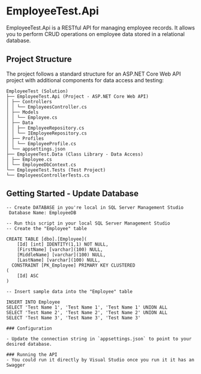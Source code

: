 
# EmployeeTest.Api

EmployeeTest.Api is a RESTful API for managing employee records. It allows you to perform CRUD operations on employee data stored in a relational database.

## Project Structure

The project follows a standard structure for an ASP.NET Core Web API project with additional components for data access and testing:
```
EmployeeTest (Solution)
├── EmployeeTest.Api (Project - ASP.NET Core Web API)
│ ├── Controllers
│ │ └── EmployeesController.cs
│ ├── Models
│ │ └── Employee.cs
│ ├── Data
│ │ ├── EmployeeRepository.cs
│ │ └── IEmployeeRepository.cs
│ ├── Profiles
│ │ └── EmployeeProfile.cs
│ └── appsettings.json
├── EmployeeTest.Data (Class Library - Data Access)
│ ├── Employee.cs
│ └── EmployeeDbContext.cs
└── EmployeeTest.Tests (Test Project)
└── EmployeesControllerTests.cs
```

## Getting Started - Update Database
```
-- Create DATABASE in you're local in SQL Server Management Studio
 Database Name: EmployeeDB

-- Run this script in your local SQL Server Management Studio
-- Create the "Employee" table

CREATE TABLE [dbo].[Employee](
	[Id] [int] IDENTITY(1,1) NOT NULL,
	[FirstName] [varchar](100) NULL,
	[MiddleName] [varchar](100) NULL,
	[LastName] [varchar](100) NULL,
  CONSTRAINT [PK_Employee] PRIMARY KEY CLUSTERED 
(
	[Id] ASC
)

-- Insert sample data into the "Employee" table

INSERT INTO Employee
SELECT 'Test Name 1', 'Test Name 1', 'Test Name 1' UNION ALL
SELECT 'Test Name 2', 'Test Name 2', 'Test Name 2' UNION ALL
SELECT 'Test Name 3', 'Test Name 3', 'Test Name 3'

### Configuration

- Update the connection string in `appsettings.json` to point to your desired database.

### Running the API
- You could run it directly by Visual Studio once you run it it has an Swagger
